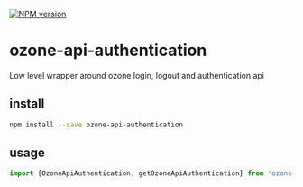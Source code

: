 [![NPM version][npm-image]][npm-url]

# ozone-api-authentication

Low level wrapper around ozone login, logout and authentication api

## install

```bash
npm install --save ozone-api-authentication
```
## usage


```typescript
import {OzoneApiAuthentication, getOzoneApiAuthentication} from 'ozone-api-authentication'
```


[npm-image]: https://badge.fury.io/js/ozone-api-authentication.svg
[npm-url]: https://npmjs.org/package/ozone-api-authentication
